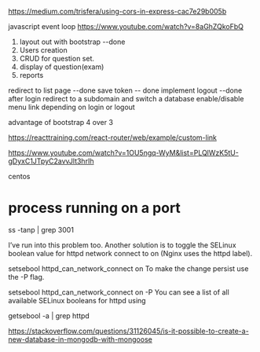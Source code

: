 https://medium.com/trisfera/using-cors-in-express-cac7e29b005b

javascript event loop
https://www.youtube.com/watch?v=8aGhZQkoFbQ  


1. layout out with bootstrap  --done
2. Users creation
3. CRUD for question set.
4. display of question(exam)
5. reports




redirect to list page --done
save token -- done
implement logout --done
after login redirect to a subdomain and switch a database
enable/disable menu link depending on login or logout

advantage of bootstrap 4 over 3




https://reacttraining.com/react-router/web/example/custom-link


https://www.youtube.com/watch?v=1OU5ngq-WyM&list=PLQlWzK5tU-gDyxC1JTpyC2avvJlt3hrIh


centos
# process running on a port
ss -tanp | grep 3001


I’ve run into this problem too. Another solution is to toggle the SELinux boolean value for httpd network connect to on (Nginx uses the httpd label).

setsebool httpd_can_network_connect on
To make the change persist use the -P flag.

setsebool httpd_can_network_connect on -P
You can see a list of all available SELinux booleans for httpd using

getsebool -a | grep httpd



https://stackoverflow.com/questions/31126045/is-it-possible-to-create-a-new-database-in-mongodb-with-mongoose
